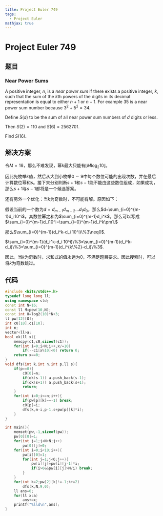 ```yaml
---
title: Project Euler 749
tags:
  - Project Euler
mathjax: true
---
```

<escape><!-- more --></escape>
    
# Project Euler 749
## 题目
### Near Power Sums



A positive integer, $n$, is a *near power sum* if there exists a positive integer, $k$, such that the sum of the $k\text{th}$ powers of the digits in its decimal representation is equal to either $n+1$ or $n-1$. For example $35$ is a near power sum number because $3^2+5^2 = 34$.


Define $S(d)$ to be the sum of all near power sum numbers of $d$ digits or less. 

Then $S(2) = 110$ and $S(6) = 2562701$.


Find $S(16)$.




## 解决方案

令$M=16$，那么不难发现，幂$k$最大只能有$\lfloor M\log_{2}10\rfloor$。

因此先枚举$k$值，然后从大到小枚举$0\sim9$中每个数位可能的出现次数，并在最后计算数位幂和$s$。接下来分别判断$s+1$和$s-1$能不能由这些数位组成，如果成功，那么$s+1$与$s-1$都将是一个候选答案。

还有另外一个优化：当$k$为奇数时，不可能有解。原因如下：

假设当前的一个数为$d=d_{m-1}d_{m-2}\dots d_1d_0$，那么$d=\sum_{i=0}^{m-1}d_i10^i$，其数位幂之和为$\sum_{i=0}^{m-1}d_i^k$。那么可以写成$\sum_{i=0}^{m-1}d_i10^i=\sum_{i=0}^{m-1}d_i^k\pm1.$

那么$\sum_{i=0}^{m-1}(d_i^k-d_i 10^i)\%3\neq0$.

$\sum_{i=0}^{m-1}(d_i^k-d_i 10^i)\%3=\sum_{i=0}^{m-1}(d_i^k-d_i)\%3=\sum_{i=0}^{m-1}(d_i^{k\%2}-d_i)\%3$.

因此，当$k$为奇数时，求和式的值永远为$0$，不满足题目要求。因此搜索时，可以将$k$为奇数跳过。

## 代码


```C++
#include <bits/stdc++.h>
typedef long long ll;
using namespace std;
const int N=16;
const ll M=pow(10,N);
const int O=log2(10)*N+3;
ll pw[12][O];
int c0[10],c1[10];
int n;
vector<ll>a;
bool ok(ll x){
    memcpy(c1,c0,sizeof(c1));
    for(int i=0;i<N;i++,x/=10)
        if(--c1[x%10]<0) return 0;
    return x==0;
}
void dfs(int k,int n,int p,ll s){
    if(p==0){
        c0[0]=n;
        if(ok(s-1)) a.push_back(s-1);
        if(ok(s+1)) a.push_back(s+1);
        return;
    }
    for(int i=0;i<=n;i++){
        if(pw[p][k]==-1) break;
        c0[p]=i;
        dfs(k,n-i,p-1,s+pw[p][k]*i);
    }
}

int main(){
    memset(pw,-1,sizeof(pw));
    pw[0][0]=1;
    for(int j=1;j<N+N;j++)
        pw[0][j]=0;
    for(int i=0;i<10;i++){
        pw[i][0]=1;
        for(int j=1;j<O;j++){
            pw[i][j]=pw[i][j-1]*i;
            if(i>0&&pw[i][j]>M/i) break;
        }
    }
    for(int k=2;pw[2][k]!=-1;k+=2)
        dfs(k,N,9,0);
    ll ans=0;
    for(ll x:a)
        ans+=x;
    printf("%lld\n",ans);
}

```